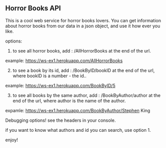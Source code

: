 Horror Books API
----------------
This is a cool web service for horror books lovers. 
You can get information about horror books from our data in a json object, 
and use it how ever you like. 

options:

1. to see all horror books, add : 
/AllHorrorBooks
at the end of the url. 

example:
https://ws-ex1.herokuapp.com/AllHorrorBooks

2. to see a book by its id, add :
/BookByID/bookID
at the end of the url, where bookID is a number - the id..

example:
https://ws-ex1.herokuapp.com/BookByID/5

3. to see all books by the same author, add : 
/BookByAuthor/author
at the end of the url, where author is the name of the author.

expamle:
https://ws-ex1.herokuapp.com/BookByAuthor/Stephen King


Debugging options!
see the headers in your console. 

if you want to know what authors and id you can search, use option 1. 

enjoy!

